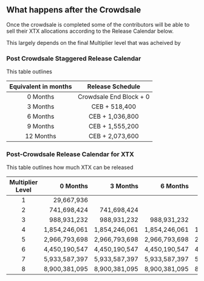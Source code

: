 ## What happens after the Crowdsale

Once the crowdsale is completed some of the contributors will be able to sell their XTX allocations according to the Release Calendar below.

This largely depends on the final Multiplier level that was acheived by 


### Post Crowdsale Staggered Release Calendar

This table outlines 

| Equivalent in months | Release Schedule         |
|:--------------------:|:------------------------:|
| 0 Months             | Crowdsale End Block \+ 0 |
| 3 Months             | CEB \+ 518,400           |
| 6 Months             | CEB \+ 1,036,800         |
| 9 Months             | CEB \+ 1,555,200         |
| 12 Months            | CEB \+ 2,073,600         |

### Post-Crowdsale Release Calendar for XTX

This table outlines how much XTX can be released 

| Multiplier Level | 0 Months          | 3 Months          | 6 Months           | 9 Months          | 12 Months         |
|:----------------:|------------------:|------------------:|-------------------:|------------------:|------------------:|
| 1                | 29,667,936        |                   |                    |                   |                   |
| 2                | 741,698,424       | 741,698,424       |                    |                   |                   |
| 3                | 988,931,232       | 988,931,232       | 988,931,232        |                   |                   |
| 4                | 1,854,246,061     | 1,854,246,061     | 1,854,246,061      | 1,854,246,061     |                   |
| 5                | 2,966,793,698     | 2,966,793,698     | 2,966,793,698      | 2,966,793,698     | 2,966,793,698     |
| 6                | 4,450,190,547     | 4,450,190,547     | 4,450,190,547      | 4,450,190,547     | 4,450,190,547     |
| 7                | 5,933,587,397     | 5,933,587,397     | 5,933,587,397      | 5,933,587,397     | 5,933,587,397     |
| 8                | 8,900,381,095     | 8,900,381,095     | 8,900,381,095      | 8,900,381,095     | 8,900,381,095     |